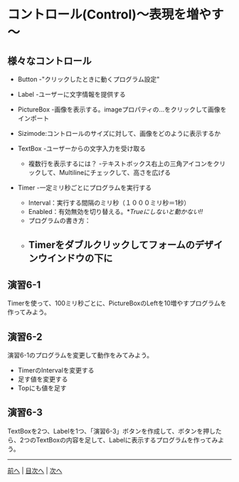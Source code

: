 # コントロール(Control)～表現を増やす～

## 様々なコントロール
- Button
  -"クリックしたときに動くプログラム設定"
- Label
  -ユーザーに文字情報を提供する
- PictureBox
  -画像を表示する。imageプロパティの...をクリックして画像をインポート
- Sizimode:コントロールのサイズに対して、画像をどのように表示するか
- TextBox
  -ユーザーからの文字入力を受け取る
  
  - 複数行を表示するには？
    -テキストボックス右上の三角アイコンをクリックして、Multilineにチェックして、高さを広げる
- Timer
  -一定ミリ秒ごとにプログラムを実行する
  - Interval：実行する間隔のミリ秒（１０００ミリ秒＝1秒）
  - Enabled：有効無効を切り替える。**Trueにしないと動かない!!*
  - プログラムの書き方：
  - Timerをダブルクリックしてフォームのデザインウインドウの下に
    -

## 演習6-1
Timerを使って、100ミリ秒ごとに、PictureBoxのLeftを10増やすプログラムを作ってみよう。

## 演習6-2
演習6-1のプログラムを変更して動作をみてみよう。

- TimerのIntervalを変更する
- 足す値を変更する
- Topにも値を足す

## 演習6-3
TextBoxを2つ、Labelを1つ、「演習6-3」ボタンを作成して、ボタンを押したら、2つのTextBoxの内容を足して、Labelに表示するプログラムを作ってみよう。

---

[前へ](05.md) | [目次へ](README.md#%E7%9B%AE%E6%AC%A1) | [次へ](07.md)
